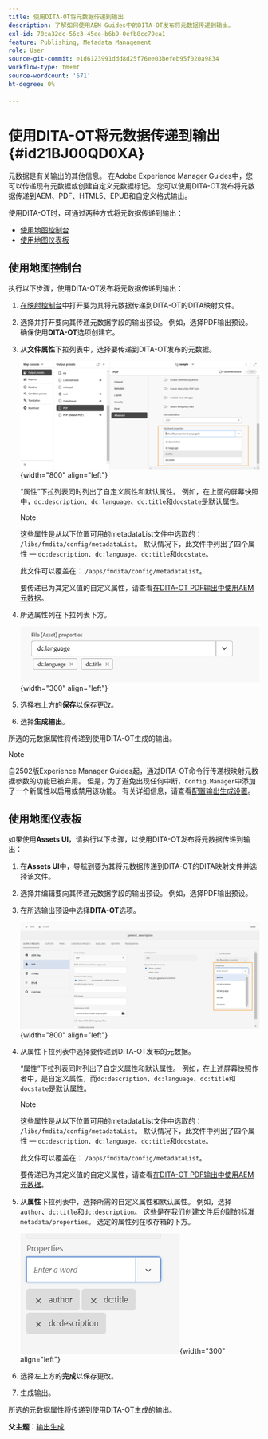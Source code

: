 ```yaml
---
title: 使用DITA-OT将元数据传递到输出
description: 了解如何使用AEM Guides中的DITA-OT发布将元数据传递到输出。
exl-id: 70ca32dc-56c3-45ee-b6b9-0efb8cc79ea1
feature: Publishing, Metadata Management
role: User
source-git-commit: e1d6123991ddd8d25f76ee03befeb95f020a9834
workflow-type: tm+mt
source-wordcount: '571'
ht-degree: 0%

---
```


# 使用DITA-OT将元数据传递到输出 {#id21BJ00QD0XA}

元数据是有关输出的其他信息。 在Adobe Experience Manager Guides中，您可以传递现有元数据或创建自定义元数据标记。 您可以使用DITA-OT发布将元数据传递到AEM、PDF、HTML5、EPUB和自定义格式输出。

使用DITA-OT时，可通过两种方式将元数据传递到输出：

- [使用地图控制台](#using-map-console)
- [使用地图仪表板](#using-map-dashboard)

## 使用地图控制台

执行以下步骤，使用DITA-OT发布将元数据传递到输出：

1. [在映射控制台](./open-files-map-console.md)中打开要为其将元数据传递到DITA-OT的DITA映射文件。
1. 选择并打开要向其传递元数据字段的输出预设。 例如，选择PDF输出预设。 确保使用&#x200B;**DITA-OT**&#x200B;选项创建它。
1. 从&#x200B;**文件属性**&#x200B;下拉列表中，选择要传递到DITA-OT发布的元数据。

   ![](images/custom-metadata-output-preset-new.png){width="800" align="left"}

   “属性”下拉列表同时列出了自定义属性和默认属性。 例如，在上面的屏幕快照中，`dc:description`、`dc:language`、`dc:title`和`docstate`是默认属性。

   >[!NOTE]
   >
   > 这些属性是从以下位置可用的metadataList文件中选取的： `/libs/fmdita/config/metadataList`。 默认情况下，此文件中列出了四个属性 — `dc:description`、`dc:language`、`dc:title`和`docstate`。

   此文件可以覆盖在： `/apps/fmdita/config/metadataList`。

   要传递已为其定义值的自定义属性，请查看[在DITA-OT PDF输出中使用AEM元数据](https://experienceleaguecommunities.adobe.com/t5/xml-documentation-discussions/use-aem-metadata-in-dita-ot-pdf-output/td-p/411880)。

1. 所选属性列在下拉列表下方。

   ![](images/metadata-added-dropdown.png){width="300" align="left"}

1. 选择右上方的&#x200B;**保存**&#x200B;以保存更改。
1. 选择&#x200B;**生成输出**。

所选的元数据属性将传递到使用DITA-OT生成的输出。

>[!NOTE]
>
> 自2502版Experience Manager Guides起，通过DITA-OT命令行传递根映射元数据参数的功能已被弃用。 但是，为了避免出现任何中断，`Config.Manager`中添加了一个新属性以启用或禁用该功能。  有关详细信息，请查看[配置输出生成设置](../cs-install-guide/conf-output-generation.md#configure-the-dita-ot-command-line-arguement-field-on-the-dita-map-dashboard)。

## 使用地图仪表板

如果使用&#x200B;**Assets UI**，请执行以下步骤，以使用DITA-OT发布将元数据传递到输出：

1. 在&#x200B;**Assets UI**&#x200B;中，导航到要为其将元数据传递到DITA-OT的DITA映射文件并选择该文件。
1. 选择并编辑要向其传递元数据字段的输出预设。 例如，选择PDF输出预设。
1. 在所选输出预设中选择&#x200B;**DITA-OT**&#x200B;选项。

   ![](images/custom-meta-data-output-preset.png){width="800" align="left"}

1. 从属性下拉列表中选择要传递到DITA-OT发布的元数据。

   “属性”下拉列表同时列出了自定义属性和默认属性。 例如，在上述屏幕快照作者中，是自定义属性，而`dc:description`、`dc:language`、`dc:title`和`docstate`是默认属性。

   >[!NOTE]
   >
   > 这些属性是从以下位置可用的metadataList文件中选取的： `/libs/fmdita/config/metadataList`。 默认情况下，此文件中列出了四个属性 — `dc:description`、`dc:language`、`dc:title`和`docstate`。

   此文件可以覆盖在： `/apps/fmdita/config/metadataList`。

   要传递已为其定义值的自定义属性，请查看[在DITA-OT PDF输出中使用AEM元数据](https://experienceleaguecommunities.adobe.com/t5/xml-documentation-discussions/use-aem-metadata-in-dita-ot-pdf-output/td-p/411880)。

1. 从&#x200B;**属性**&#x200B;下拉列表中，选择所需的自定义属性和默认属性。 例如，选择`author`、`dc:title`和`dc:description`。 这些是在我们创建文件后创建的标准`metadata/properties`。 选定的属性列在收存箱的下方。

   ![](images/selected-metadata-properties.png){width="300" align="left"}

1. 选择左上方的&#x200B;**完成**&#x200B;以保存更改。
1. 生成输出。

所选的元数据属性将传递到使用DITA-OT生成的输出。



**父主题：**[&#x200B;输出生成](generate-output.md)
